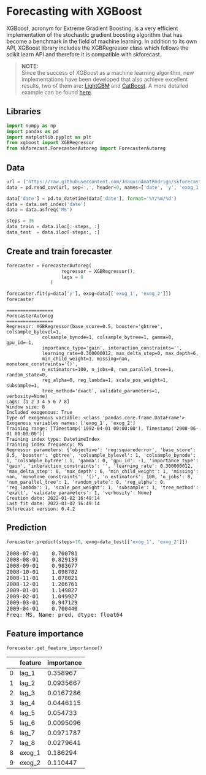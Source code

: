# Forecasting with XGBoost

XGBoost, acronym for Extreme Gradient Boosting, is a very efficient implementation of the stochastic gradient boosting algorithm that has become a benchmark in the field of machine learning. In addition to its own API, XGBoost library includes the XGBRegressor class which follows the scikit learn API and therefore it is compatible with skforecast.

> **NOTE:**  
> Since the success of XGBoost as a machine learning algorithm, new implementations have been developed that also achieve excellent results, two of them are: [LightGBM](https://lightgbm.readthedocs.io/en/latest/) and [CatBoost](https://catboost.ai/). A more detailed example can be found [here](https://www.cienciadedatos.net/documentos/py39-forecasting-time-series-with-skforecast-xgboost-lightgbm-catboost.html).



## Libraries

``` python
import numpy as np
import pandas as pd
import matplotlib.pyplot as plt
from xgboost import XGBRegressor
from skforecast.ForecasterAutoreg import ForecasterAutoreg
```
## Data

``` python
url = ('https://raw.githubusercontent.com/JoaquinAmatRodrigo/skforecast/master/data/h2o_exog.csv')
data = pd.read_csv(url, sep=',', header=0, names=['date', 'y', 'exog_1', 'exog_2'])

data['date'] = pd.to_datetime(data['date'], format='%Y/%m/%d')
data = data.set_index('date')
data = data.asfreq('MS')

steps = 36
data_train = data.iloc[:-steps, :]
data_test  = data.iloc[-steps:, :]
```

## Create and train forecaster


``` python
forecaster = ForecasterAutoreg(
                    regressor = XGBRegressor(),
                    lags = 8
                )

forecaster.fit(y=data['y'], exog=data[['exog_1', 'exog_2']])
forecaster
```

```
================= 
ForecasterAutoreg 
================= 
Regressor: XGBRegressor(base_score=0.5, booster='gbtree', colsample_bylevel=1,
             colsample_bynode=1, colsample_bytree=1, gamma=0, gpu_id=-1,
             importance_type='gain', interaction_constraints='',
             learning_rate=0.300000012, max_delta_step=0, max_depth=6,
             min_child_weight=1, missing=nan, monotone_constraints='()',
             n_estimators=100, n_jobs=8, num_parallel_tree=1, random_state=0,
             reg_alpha=0, reg_lambda=1, scale_pos_weight=1, subsample=1,
             tree_method='exact', validate_parameters=1, verbosity=None) 
Lags: [1 2 3 4 5 6 7 8] 
Window size: 8 
Included exogenous: True 
Type of exogenous variable: <class 'pandas.core.frame.DataFrame'> 
Exogenous variables names: ['exog_1', 'exog_2'] 
Training range: [Timestamp('1992-04-01 00:00:00'), Timestamp('2008-06-01 00:00:00')] 
Training index type: DatetimeIndex 
Training index frequency: MS 
Regressor parameters: {'objective': 'reg:squarederror', 'base_score': 0.5, 'booster': 'gbtree', 'colsample_bylevel': 1, 'colsample_bynode': 1, 'colsample_bytree': 1, 'gamma': 0, 'gpu_id': -1, 'importance_type': 'gain', 'interaction_constraints': '', 'learning_rate': 0.300000012, 'max_delta_step': 0, 'max_depth': 6, 'min_child_weight': 1, 'missing': nan, 'monotone_constraints': '()', 'n_estimators': 100, 'n_jobs': 8, 'num_parallel_tree': 1, 'random_state': 0, 'reg_alpha': 0, 'reg_lambda': 1, 'scale_pos_weight': 1, 'subsample': 1, 'tree_method': 'exact', 'validate_parameters': 1, 'verbosity': None} 
Creation date: 2022-01-02 16:49:14 
Last fit date: 2022-01-02 16:49:14 
Skforecast version: 0.4.2 
```

## Prediction 

``` python
forecaster.predict(steps=10, exog=data_test[['exog_1', 'exog_2']])
```

<pre>
2008-07-01    0.700701
2008-08-01    0.829139
2008-09-01    0.983677
2008-10-01    1.098782
2008-11-01    1.078021
2008-12-01    1.206761
2009-01-01    1.149827
2009-02-01    1.049927
2009-03-01    0.947129
2009-04-01    0.700440
Freq: MS, Name: pred, dtype: float64
</pre>

## Feature importance

``` python
forecaster.get_feature_importance()
```

|    | feature   |   importance |
|----|-----------|--------------|
|  0 | lag_1     |    0.358967  |
|  1 | lag_2     |    0.0935667 |
|  2 | lag_3     |    0.0167286 |
|  3 | lag_4     |    0.0446115 |
|  4 | lag_5     |    0.054733  |
|  5 | lag_6     |    0.0095096 |
|  6 | lag_7     |    0.0971787 |
|  7 | lag_8     |    0.0279641 |
|  8 | exog_1    |    0.186294  |
|  9 | exog_2    |    0.110447  |